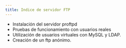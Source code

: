 ```yaml
---
title: Indice de servidor FTP
---
```


* Instalación del servidor proftpd
* Pruebas de funcionamiento con usuarios reales
* Utilización de usuarios virtuales con MySQL y LDAP.
* Creación de un ftp anónimo.

